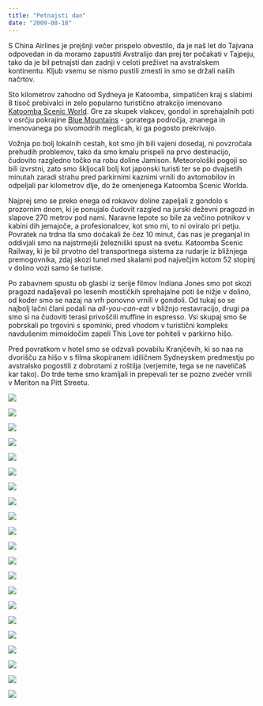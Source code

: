 ```yaml
---
title: "Petnajsti dan"
date: "2009-08-18"
---
```


S China Airlines je prejšnji večer prispelo obvestilo, da je naš let do Tajvana odpovedan in da moramo zapustiti Avstralijo dan prej ter počakati v Tajpeju, tako da je bil petnajsti dan zadnji v celoti preživet na avstralskem kontinentu. Kljub vsemu se nismo pustili zmesti in smo se držali naših načrtov.

Sto kilometrov zahodno od Sydneya je Katoomba, simpatičen kraj s slabimi 8 tisoč prebivalci in zelo popularno turistično atrakcijo imenovano [Katoomba Scenic World](http://en.wikipedia.org/wiki/Katoomba_Scenic_World). Gre za skupek vlakcev, gondol in sprehajalnih poti v osrčju pokrajine [Blue Mountains](http://en.wikipedia.org/wiki/Blue_Mountains_%28Australia%29) - goratega področja, znanega in imenovanega po sivomodrih meglicah, ki ga pogosto prekrivajo.

Vožnja po bolj lokalnih cestah, kot smo jih bili vajeni dosedaj, ni povzročala prehudih problemov, tako da smo kmalu prispeli na prvo destinacijo, čudovito razgledno točko na robu doline Jamison. Meteorološki pogoji so bili izvrstni, zato smo škljocali bolj kot japonski turisti ter se po dvajsetih minutah zaradi strahu pred parkirnimi kaznimi vrnili do avtomobilov in odpeljali par kilometrov dlje, do že omenjenega Katoomba Scenic Worlda.

Najprej smo se preko enega od rokavov doline zapeljali z gondolo s prozornim dnom, ki je ponujalo čudovit razgled na jurski deževni pragozd in slapove 270 metrov pod nami. Naravne lepote so bile za večino potnikov v kabini dih jemajoče, a profesionalcev, kot smo mi, to ni oviralo pri petju. Povratek na trdna tla smo dočakali že čez 10 minut, čas nas je preganjal in oddivjali smo na najstrmejši železniški spust na svetu. Katoomba Scenic Railway, ki je bil prvotno del transportnega sistema za rudarje iz bližnjega premogovnika, zdaj skozi tunel med skalami pod največjim kotom 52 stopinj v dolino vozi samo še turiste.

Po zabavnem spustu ob glasbi iz serije filmov Indiana Jones smo pot skozi pragozd nadaljevali po lesenih mostičkih sprehajalne poti še nižje v dolino, od koder smo se nazaj na vrh ponovno vrnili v gondoli. Od tukaj so se najbolj lačni člani podali na _all-you-can-eat_ v bližnjo restavracijo, drugi pa smo si na čudoviti terasi privoščili muffine in espresso. Vsi skupaj smo še pobrskali po trgovini s spominki, pred vhodom v turistični kompleks navdušenim mimoidočim zapeli This Love ter pohiteli v parkirno hišo.

Pred povratkom v hotel smo se odzvali povabilu Kranjčevih, ki so nas na dvorišču za hišo v s filma skopiranem idiličnem Sydneyskem predmestju po avstralsko pogostili z dobrotami z roštilja (verjemite, tega se ne naveličaš kar tako). Do trde teme smo kramljali in prepevali ter se pozno zvečer vrnili v Meriton na Pitt Streetu.

[![](/images/avstralija/dsc_1507.jpg)](/images/avstralija/dsc_1507.jpg)

[![](/images/avstralija/dsc_1519.jpg)](/images/avstralija/dsc_1519.jpg)

[![](/images/avstralija/dsc_1539.jpg)](/images/avstralija/dsc_1539.jpg)

[![](/images/avstralija/dsc_1566.jpg)](/images/avstralija/dsc_1566.jpg)

[![](/images/avstralija/dsc_1575.jpg)](/images/avstralija/dsc_1575.jpg)

[![](/images/avstralija/dsc_1620.jpg)](/images/avstralija/dsc_1620.jpg)

[![](/images/avstralija/dsc_1624.jpg)](/images/avstralija/dsc_1624.jpg)

[![](/images/avstralija/dsc_1634.jpg)](/images/avstralija/dsc_1634.jpg)

[![](/images/avstralija/dsc_1651.jpg)](/images/avstralija/dsc_1651.jpg)

[![](/images/avstralija/dsc_1652.jpg)](/images/avstralija/dsc_1652.jpg)

[![](/images/avstralija/dsc_1663.jpg)](/images/avstralija/dsc_1663.jpg)

[![](/images/avstralija/dsc_1672.jpg)](/images/avstralija/dsc_1672.jpg)

[![](/images/avstralija/dsc_1681.jpg)](/images/avstralija/dsc_1681.jpg)

[![](/images/avstralija/dsc_1688.jpg)](/images/avstralija/dsc_1688.jpg)

[![](/images/avstralija/dsc_1690.jpg)](/images/avstralija/dsc_1690.jpg)

[![](/images/avstralija/dsc_1693.jpg)](/images/avstralija/dsc_1693.jpg)

[![](/images/avstralija/dsc_1707.jpg)](/images/avstralija/dsc_1707.jpg)

[![](/images/avstralija/dsc_1721.jpg)](/images/avstralija/dsc_1721.jpg)

[![](/images/avstralija/dsc_1724.jpg)](/images/avstralija/dsc_1724.jpg)

[![](/images/avstralija/dsc_1727.jpg)](/images/avstralija/dsc_1727.jpg)

[![](/images/avstralija/dsc_1735.jpg)](/images/avstralija/dsc_1735.jpg)
